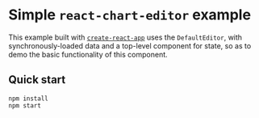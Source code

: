 # Simple `react-chart-editor` example

This example built with [`create-react-app`](https://github.com/facebookincubator/create-react-app) uses the `DefaultEditor`, with synchronously-loaded data and a top-level component for state, so as to demo the basic functionality of this component.

## Quick start

```
npm install
npm start
```
